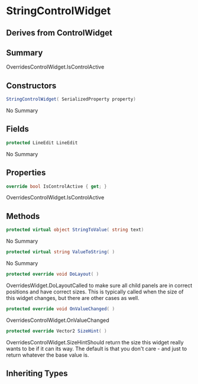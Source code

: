 # StringControlWidget

## Derives from ControlWidget

## Summary

OverridesControlWidget.IsControlActive
## Constructors

```c#
StringControlWidget( SerializedProperty property) 
```
No Summary
## Fields

```c#
protected LineEdit LineEdit
```
No Summary
## Properties

```c#
override bool IsControlActive { get; } 
```
OverridesControlWidget.IsControlActive
## Methods

```c#
protected virtual object StringToValue( string text) 
```
No Summary
```c#
protected virtual string ValueToString( ) 
```
No Summary
```c#
protected override void DoLayout( ) 
```
OverridesWidget.DoLayoutCalled to make sure all child panels are in correct positions and have correct sizes.
This is typically called when the size of this widget changes, but there are other cases as well.
```c#
protected override void OnValueChanged( ) 
```
OverridesControlWidget.OnValueChanged
```c#
protected override Vector2 SizeHint( ) 
```
OverridesControlWidget.SizeHintShould return the size this widget really wants to be if it can its way. The default
is that you don't care - and just to return whatever the base value is.
## Inheriting Types

